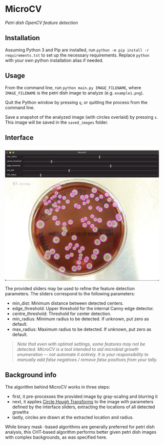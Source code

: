 # MicroCV
_Petri dish OpenCV feature detection_

## Installation

Assuming Python 3 and Pip are installed, run 
`python -m pip install -r requirements.txt` to set up the necessary requirements. Replace `python` with your own python 
installation alias if needed.

## Usage

From the command line, run `python main.py IMAGE_FILENAME`, where `IMAGE_FILENAME` is the petri dish image to analyze 
(e.g. `example1.png`).

Quit the Python window by pressing `q`, or quitting the process from the command line.

Save a snapshot of the analyzed image (with circles overlaid) by pressing `s`. This image will be saved in the
`saved_images` folder. 

## Interface
![MicroCV interface screenshot](interface.png)

The provided sliders may be used to refine the feature detection parameters. The sliders correspond to the following parameters:

- min_dist: Minimum distance between detected centers.
- edge_threshold: Upper threshold for the internal Canny edge detector.
- centre_threshold: Threshold for center detection.
- min_radius: Minimum radius to be detected. If unknown, put zero as default.
- max_radius: Maximum radius to be detected. If unknown, put zero as default.

>*Note that even with optimal settings, some features may not be detected. MicroCV is a tool intended to _aid_ microbial 
growth enumeration -- not automate it entirely. It is your responsibility to manually add false negatives / remove false positives from your tally.*    

## Background info

The algorithm behind MicroCV works in three steps: 
- first, it pre-processes the provided image by gray-scaling and blurring it
- next, it applies [Circle Hough Transforms](https://en.wikipedia.org/wiki/Circle_Hough_Transform) to the image with 
parameters defined by the interface sliders, extracting the locations of all detected growths
- lastly, circles are drawn at the extracted location and radius.

While binary mask -based algorithms are generally preferred for petri dish analysis, this CHT-based algorithm performs
better given petri dish images with complex backgrounds, as was specified here.  
